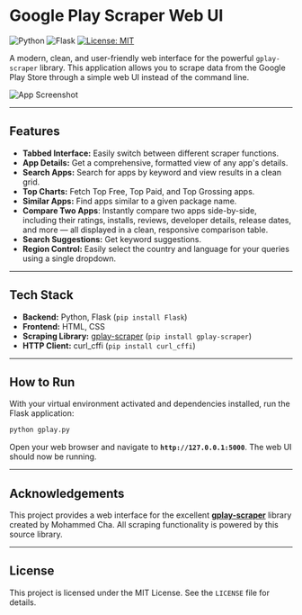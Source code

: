 # Google Play Scraper Web UI

![Python](https://img.shields.io/badge/Python-3.7+-blue.svg)
![Flask](https://img.shields.io/badge/Flask-2.0-orange.svg)
[![License: MIT](https://img.shields.io/badge/License-MIT-yellow.svg)](https://opensource.org/licenses/MIT)

A modern, clean, and user-friendly web interface for the powerful `gplay-scraper` library. This application allows you to scrape data from the Google Play Store through a simple web UI instead of the command line.

![App Screenshot](https://i.imgur.com/2h1t48X.png)

---

## Features

- **Tabbed Interface:** Easily switch between different scraper functions.
- **App Details:** Get a comprehensive, formatted view of any app's details.
- **Search Apps:** Search for apps by keyword and view results in a clean grid.
- **Top Charts:** Fetch Top Free, Top Paid, and Top Grossing apps.
- **Similar Apps:** Find apps similar to a given package name.
- **Compare Two Apps**: Instantly compare two apps side-by-side, including their ratings, installs, reviews, developer details, release dates, and more — all displayed in a clean, responsive comparison table.
- **Search Suggestions:** Get keyword suggestions.
- **Region Control:** Easily select the country and language for your queries using a single dropdown.


---

## Tech Stack

- **Backend:** Python, Flask (`pip install Flask`)
- **Frontend:** HTML, CSS
- **Scraping Library:** [gplay-scraper](https://github.com/Mohammedcha/gplay-scraper) (`pip install gplay-scraper`)
- **HTTP Client:** curl_cffi (`pip install curl_cffi`)

---

## How to Run

With your virtual environment activated and dependencies installed, run the Flask application:

```bash
python gplay.py
```

Open your web browser and navigate to **`http://127.0.0.1:5000`**. The web UI should now be running.

---

## Acknowledgements

This project provides a web interface for the excellent **[gplay-scraper](https://github.com/Mohammedcha/gplay-scraper)** library created by Mohammed Cha. All scraping functionality is powered by this source library.

---

## License

This project is licensed under the MIT License. See the `LICENSE` file for details.
